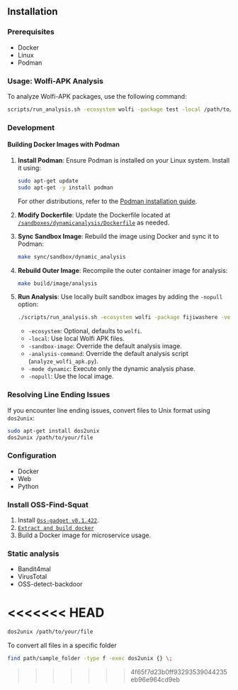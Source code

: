 ## Installation

### Prerequisites

- Docker
- Linux
- Podman

### Usage: Wolfi-APK Analysis

To analyze Wolfi-APK packages, use the following command:

```bash
scripts/run_analysis.sh -ecosystem wolfi -package test -local /path/to/test -sandbox-image 'customised_sandbox_for_dynamic_analysis' -mode dynamic
```

### Development

#### Building Docker Images with Podman

1. **Install Podman**: Ensure Podman is installed on your Linux system. Install it using:

    ```bash
    sudo apt-get update
    sudo apt-get -y install podman
    ```

    For other distributions, refer to the [Podman installation guide](https://podman.io/getting-started/installation).

2. **Modify Dockerfile**: Update the Dockerfile located at [`/sandboxes/dynamicanalysis/Dockerfile`](./sandboxes/dynamicanalysis/Dockerfile) as needed.

3. **Sync Sandbox Image**: Rebuild the image using Docker and sync it to Podman:

    ```bash
    make sync/sandbox/dynamic_analysis
    ```

4. **Rebuild Outer Image**: Recompile the outer container image for analysis:

    ```bash
    make build/image/analysis
    ```

5. **Run Analysis**: Use locally built sandbox images by adding the `-nopull` option:

    ```bash
    ./scripts/run_analysis.sh -ecosystem wolfi -package fijiwashere -version fijiwashere.0.0.0 -local /path/fijiwashere12323-0.0.0-r0.apk -sandbox-image 'wolfi-apk/dynamic-analysis' -analysis-command 'analyze_wolfi_apk.py' -mode dynamic -nopull
    ```

    - `-ecosystem`: Optional, defaults to `wolfi`.
    - `-local`: Use local Wolfi APK files.
    - `-sandbox-image`: Override the default analysis image.
    - `-analysis-command`: Override the default analysis script (`analyze_wolfi_apk.py`).
    - `-mode dynamic`: Execute only the dynamic analysis phase.
    - `-nopull`: Use the local image.

### Resolving Line Ending Issues

If you encounter line ending issues, convert files to Unix format using `dos2unix`:

```bash
sudo apt-get install dos2unix
dos2unix /path/to/your/file
```

### Configuration

- Docker
- Web
- Python

### Install OSS-Find-Squat

1. Install [`Oss-gadget v0.1.422`](https://github.com/microsoft/OSSGadget/releases/download/v0.1.422/OSSGadget_linux_0.1.422.tar.gz).
2. [`Extract and build docker`](https://github.com/microsoft/OSSGadget/wiki/Docker-Image)
3. Build a Docker image for microservice usage.


### Static analysis
- Bandit4mal
- VirusTotal
- OSS-detect-backdoor




<<<<<<< HEAD
=======
```bash
dos2unix /path/to/your/file
```

To convert all files in a specific folder
```bash
find path/sample_folder -type f -exec dos2unix {} \;
```
>>>>>>> 4f65f7d23b0ff93293539044235eb96e964cd9eb
